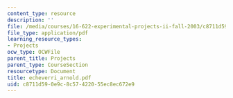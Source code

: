 ```yaml
---
content_type: resource
description: ''
file: /media/courses/16-622-experimental-projects-ii-fall-2003/c8711d590e9c8c57422055ec8ec672e9_echeverri_arnold.pdf
file_type: application/pdf
learning_resource_types:
- Projects
ocw_type: OCWFile
parent_title: Projects
parent_type: CourseSection
resourcetype: Document
title: echeverri_arnold.pdf
uid: c8711d59-0e9c-8c57-4220-55ec8ec672e9
---
```


